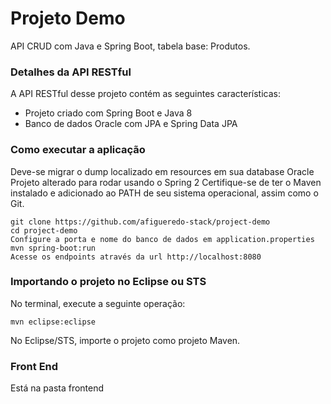 # Projeto Demo
API CRUD com Java e Spring Boot, tabela base: Produtos.
### Detalhes da API RESTful
A API RESTful desse projeto contém as seguintes características:  
* Projeto criado com Spring Boot e Java 8
* Banco de dados Oracle com JPA e Spring Data JPA
### Como executar a aplicação
Deve-se migrar o dump localizado em resources em sua database Oracle
Projeto alterado para rodar usando o Spring 2
Certifique-se de ter o Maven instalado e adicionado ao PATH de seu sistema operacional, assim como o Git.
```
git clone https://github.com/afigueredo-stack/project-demo
cd project-demo
Configure a porta e nome do banco de dados em application.properties
mvn spring-boot:run
Acesse os endpoints através da url http://localhost:8080
```
### Importando o projeto no Eclipse ou STS
No terminal, execute a seguinte operação:
```
mvn eclipse:eclipse
```
No Eclipse/STS, importe o projeto como projeto Maven.

### Front End
Está na pasta frontend
